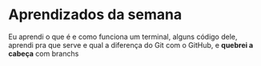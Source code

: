 # Aprendizados da semana
Eu aprendi o que é e como funciona um terminal, alguns código dele, aprendi pra que serve e qual a diferença do Git com o GitHub, e **quebrei a cabeça** com branchs